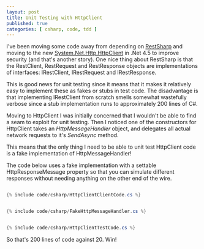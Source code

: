 ```yaml
---
layout: post
title: Unit Testing with HttpClient
published: true
categories: [ csharp, code, tdd ]
---
```


I've been moving some code away from depending on [RestSharp](https://github.com/restsharp/RestSharp) 
and moving to the new [System.Net.Http.HttpClient](http://msdn.microsoft.com/en-us/library/system.net.http.httpclient.aspx) 
in .Net 4.5 to improve security (and that's another story). One nice thing 
about RestSharp is that the RestClient, RestRequest and RestResponse objects 
are implementations of interfaces: IRestClient, IRestRequest and IRestResponse. 

This is good news for unit testing since it means that it makes it relatively 
easy to implement these as fakes or stubs in test code. The disadvantage 
is that implementing IRestClient from scratch smells somewhat wastefully 
verbose since a stub implementation runs to approximately 200 lines of C#. 

Moving to HttpClient I was initially concerned that I wouldn't be able to 
find a seam to exploit for unit testing. Then I noticed one of the constructors 
for HttpClient takes an *HttpMessageHandler* object, and delegates all 
actual network requests to it's *SendAsync* method.

This means that the only thing I need to be able to unit test HttpClient 
code is a fake implementation of HttpMessageHandler! 

The code below uses a fake implementation with a settable HttpResponseMessage property so 
that you can simulate different responses without needing anything on the 
other end of the wire.

~~~csharp

{% include code/csharp/HttpClientClientCode.cs %}

~~~

~~~csharp

{% include code/csharp/FakeHttpMessageHandler.cs %}

~~~

~~~csharp

{% include code/csharp/HttpClientTestCode.cs %}

~~~

So that's 200 lines of code against 20. Win!
